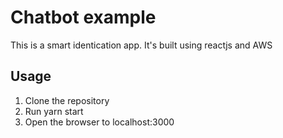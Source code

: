 # Chatbot example

This is a smart identication app. It's built using reactjs and AWS

## Usage

1. Clone the repository
2. Run yarn start
3. Open the browser to localhost:3000
